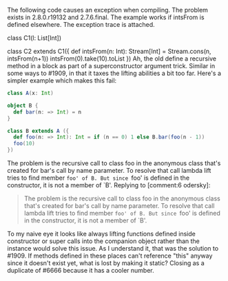 The following code causes an exception when compiling. The problem exists in 2.8.0.r19132 and 2.7.6.final. The example works if intsFrom is defined elsewhere. The exception trace is attached.

class C1(l: List[Int])

class C2 extends C1({
  def intsFrom(n: Int): Stream[Int] = Stream.cons(n, intsFrom(n+1))
  intsFrom(0).take(10).toList
})
Ah, the old define a recursive method in a block as part of a superconstructor argument trick.  Similar in some ways to #1909, in that it taxes the lifting abilities a bit too far.
Here's a simpler example which makes this fail:
```scala
class A(x: Int)

object B {
  def bar(n: => Int) = n
}

class B extends A ({
  def foo(n: => Int): Int = if (n == 0) 1 else B.bar(foo(n - 1))
  foo(10)
})
```
The problem is the recursive call to class foo in the anonymous class that's created
for bar's call by name parameter. To resolve that call lambda lift tries to find member `foo' of B. But since `foo' is defined in the constructor, it is not a member of `B'.
Replying to [comment:6 odersky]:
> The problem is the recursive call to class foo in the anonymous class that's created
> for bar's call by name parameter. To resolve that call lambda lift tries to find member `foo' of B. But since `foo' is defined in the constructor, it is not a member of `B'.

To my naive eye it looks like always lifting functions defined inside constructor or super calls into the companion object rather than the instance would solve this issue.  As I understand it, that was the solution to #1909.  If methods defined in these places can't reference "this" anyway since it doesn't exist yet, what is lost by making it static?
Closing as a duplicate of #6666 because it has a cooler number.
